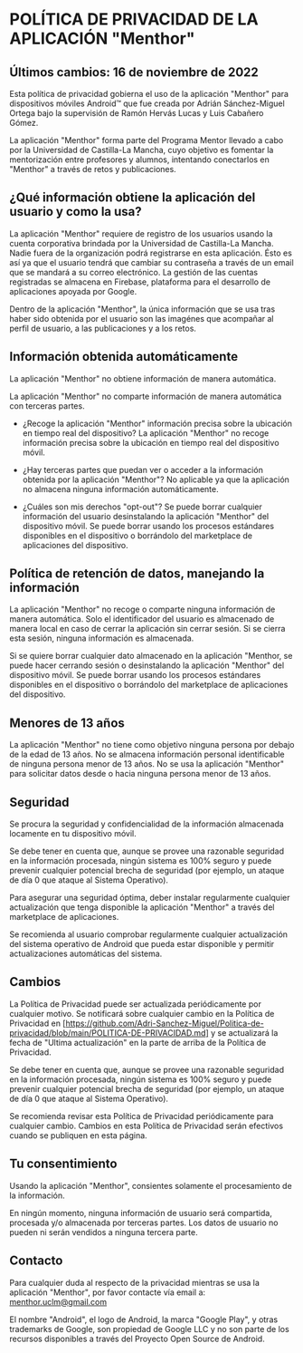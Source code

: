 # POLÍTICA DE PRIVACIDAD DE LA APLICACIÓN "Menthor"
## Últimos cambios: 16 de noviembre de 2022

Esta política de privacidad gobierna el uso de la aplicación "Menthor" para dispositivos móviles Android™ que fue creada por Adrián Sánchez-Miguel Ortega bajo la supervisión de Ramón Hervás Lucas y Luis Cabañero Gómez.

La aplicación "Menthor" forma parte del Programa Mentor llevado a cabo por la Universidad de Castilla-La Mancha, cuyo objetivo es fomentar la mentorización entre profesores y alumnos, intentando conectarlos en "Menthor" a través de retos y publicaciones.

## ¿Qué información obtiene la aplicación del usuario y como la usa?
La aplicación "Menthor" requiere de registro de los usuarios usando la cuenta corporativa brindada por la Universidad de Castilla-La Mancha. Nadie fuera de la organización podrá registrarse en esta aplicación. Ésto es así ya que el usuario tendrá que cambiar su contraseña a través de un email que se mandará a su correo electrónico. La gestión de las cuentas registradas se almacena en Firebase, plataforma para el desarrollo de aplicaciones apoyada por Google.

Dentro de la aplicación "Menthor", la única información que se usa tras haber sido obtenida por el usuario son las imagénes que acompañar al perfil de usuario, a las publicaciones y a los retos.

## Información obtenida automáticamente
La aplicación "Menthor" no obtiene información de manera automática.

La aplicación "Menthor" no comparte información de manera automática con terceras partes.

* ¿Recoge la aplicación "Menthor" información precisa sobre la ubicación en tiempo real del dispositivo?
La aplicación "Menthor" no recoge información precisa sobre la ubicación en tiempo real del dispositivo móvil.

* ¿Hay terceras partes que puedan ver o acceder a la información obtenida por la aplicación "Menthor"?
No aplicable ya que la aplicación no almacena ninguna información automáticamente.

* ¿Cuáles son mis derechos "opt-out"?
Se puede borrar cualquier información del usuario desinstalando la aplicación "Menthor" del dispositivo móvil. Se puede borrar usando los procesos estándares disponibles en el dispositivo o borrándolo del marketplace de aplicaciones del dispositivo.

## Política de retención de datos, manejando la información
La aplicación "Menthor" no recoge o comparte ninguna información de manera automática. Solo el identificador del usuario es almacenado de manera local en caso de cerrar la aplicación sin cerrar sesión. Si se cierra esta sesión, ninguna información es almacenada. 

Si se quiere borrar cualquier dato almacenado en la aplicación "Menthor, se puede hacer cerrando sesión o desinstalando la aplicación "Menthor" del dispositivo móvil. Se puede borrar usando los procesos estándares disponibles en el dispositivo o borrándolo del marketplace de aplicaciones del dispositivo.

## Menores de 13 años
La aplicación "Menthor" no tiene como objetivo ninguna persona por debajo de la edad de 13 años. No se almacena información personal identificable de ninguna persona menor de 13 años. No se usa la aplicación "Menthor" para solicitar datos desde o hacia ninguna persona menor de 13 años. 

## Seguridad
Se procura la seguridad y confidencialidad de la información almacenada locamente en tu dispositivo móvil.

Se debe tener en cuenta que, aunque se provee una razonable seguridad en la información procesada, ningún sistema es 100% seguro y puede prevenir cualquier potencial brecha de seguridad (por ejemplo, un ataque de día 0 que ataque al Sistema Operativo).

Para asegurar una seguridad óptima, deber instalar regularmente cualquier actualización que tenga disponible la aplicación "Menthor" a través del marketplace de aplicaciones.

Se recomienda al usuario comprobar regularmente cualquier actualización del sistema operativo de Android que pueda estar disponible y permitir actualizaciones automáticas del sistema.

## Cambios
La Política de Privacidad puede ser actualizada periódicamente por cualquier motivo. Se notificará sobre cualquier cambio en la Política de Privacidad en [https://github.com/Adri-Sanchez-Miguel/Politica-de-privacidad/blob/main/POLITICA-DE-PRIVACIDAD.md] y se actualizará la fecha de "Ultima actualización" en la parte de arriba de la Política de Privacidad.

Se debe tener en cuenta que, aunque se provee una razonable seguridad en la información procesada, ningún sistema es 100% seguro y puede prevenir cualquier potencial brecha de seguridad (por ejemplo, un ataque de día 0 que ataque al Sistema Operativo).

Se recomienda revisar esta Política de Privacidad periódicamente para cualquier cambio. Cambios en esta Política de Privacidad serán efectivos cuando se publiquen en esta página.

## Tu consentimiento
Usando la aplicación "Menthor", consientes solamente el procesamiento de la información.

En ningún momento, ninguna información de usuario será compartida, procesada y/o almacenada por terceras partes. Los datos de usuario no pueden ni serán vendidos a ninguna tercera parte.

## Contacto 
Para cualquier duda al respecto de la privacidad mientras se usa la aplicación "Menthor", por favor contacte vía email a: 
menthor.uclm@gmail.com

El nombre "Android", el logo de Android, la marca "Google Play", y otras trademarks de Google, son propiedad de Google LLC y no son parte de los recursos disponibles a través del Proyecto Open Source de Android.
